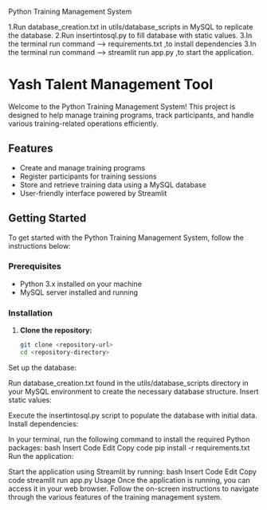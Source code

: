 Python Training Management System

1.Run database_creation.txt in utils/database_scripts in MySQL to replicate the database.
2.Run insertintosql.py to fill database with static values.
3.In the terminal run command --> requirements.txt ,to install dependencies
3.In the terminal run command --> streamlit run app.py ,to start the application.

# Yash Talent Management Tool

Welcome to the Python Training Management System! This project is designed to help manage training programs, track participants, and handle various training-related operations efficiently.

## Features

- Create and manage training programs
- Register participants for training sessions
- Store and retrieve training data using a MySQL database
- User-friendly interface powered by Streamlit

## Getting Started

To get started with the Python Training Management System, follow the instructions below:

### Prerequisites

- Python 3.x installed on your machine
- MySQL server installed and running

### Installation

1. **Clone the repository:**
   ```bash
   git clone <repository-url>
   cd <repository-directory>
Set up the database:

Run database_creation.txt found in the utils/database_scripts directory in your MySQL environment to create the necessary database structure.
Insert static values:

Execute the insertintosql.py script to populate the database with initial data.
Install dependencies:

In your terminal, run the following command to install the required Python packages:
bash
Insert Code
Edit
Copy code
pip install -r requirements.txt
Run the application:

Start the application using Streamlit by running:
bash
Insert Code
Edit
Copy code
streamlit run app.py
Usage
Once the application is running, you can access it in your web browser. Follow the on-screen instructions to navigate through the various features of the training management system.